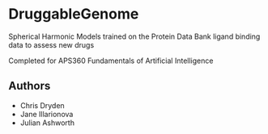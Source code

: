 # DruggableGenome
Spherical Harmonic Models trained on the Protein Data Bank ligand binding data to assess new drugs

Completed for APS360 Fundamentals of Artificial Intelligence

## Authors
- Chris Dryden
- Jane Illarionova
- Julian Ashworth
